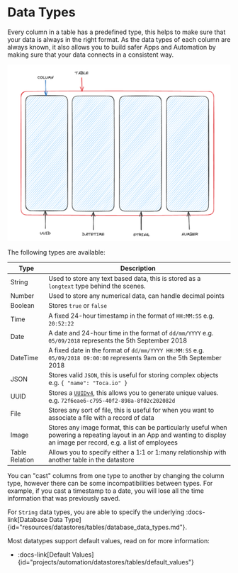 # Data Types

Every column in a table has a predefined type, this helps to make sure that your data is always in the right format.
As the data types of each column are always known, it also allows you to build safer Apps and Automation by making sure that your data connects in a consistent way.

![Column Diagram](/src/assets/table_diagram.png)


The following types are available:

| Type | Description |
|---   | --- |
| String | Used to store any text based data, this is stored as a `longtext` type behind the scenes. |
| Number | Used to store any numerical data, can handle decimal points |
| Boolean | Stores `true` or `false` |
| Time | A fixed 24-hour timestamp in the format of `HH:MM:SS` e.g. `20:52:22` |
| Date | A date and 24-hour time in the format of `dd/mm/YYYY` e.g. `05/09/2018` represents the 5th September 2018 |
| DateTime | A fixed date in the format of `dd/mm/YYYY HH:MM:SS` e.g. `05/09/2018 09:00:00` represents 9am on the 5th September 2018 |
| JSON | Stores valid `JSON`, this is useful for storing complex objects e.g. `{ "name": "Toca.io" }` |
| UUID | Stores a [`UUIDv4`](https://en.wikipedia.org/wiki/Universally_unique_identifier#Version_4_(random)), this allows you to generate unique values. e.g. `72f6eae6-c795-40f2-898a-8f02c202082d` |
| File | Stores any sort of file, this is useful for when you want to associate a file with a record of data |
| Image | Stores any image format, this can be particularly useful when powering a repeating layout in an App and wanting to display an image per record, e.g. a list of employees |
| Table Relation | Allows you to specify either a 1:1 or 1:many relationship with another table in the datastore |

You can "cast" columns from one type to another by changing the column type, however there can be some incompatibilities between types.
For example, if you cast a timestamp to a date, you will lose all the time information that was previously saved.

For `String` data types, you are able to specify the underlying :docs-link[Database Data Type]{id="resources/datastores/tables/database_data_types.md"}.

Most datatypes support default values, read on for more information:
- :docs-link[Default Values]{id="projects/automation/datastores/tables/default_values"}
